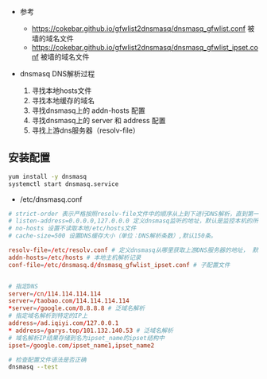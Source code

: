 

- 参考
    - https://cokebar.github.io/gfwlist2dnsmasq/dnsmasq_gfwlist.conf 被墙的域名文件
    - https://cokebar.github.io/gfwlist2dnsmasq/dnsmasq_gfwlist_ipset.conf 被墙的域名文件

- dnsmasq DNS解析过程
    1. 寻找本地hosts文件
    2. 寻找本地缓存的域名
    3. 寻找dnsmasq上的 addn-hosts 配置
    4. 寻找dnsmasq上的 server 和 address 配置
    4. 寻找上游dns服务器（resolv-file）

## 安装配置
```bash
yum install -y dnsmasq
systemctl start dnsmasq.service
```

- /etc/dnsmasq.conf
```conf
# strict-order 表示严格按照resolv-file文件中的顺序从上到下进行DNS解析，直到第一个解析成功为止。
# listen-address=0.0.0.0,127.0.0.0 定义dnsmasq监听的地址，默认是监控本机的所有网卡上。
# no-hosts 设置不读取本地/etc/hosts文件
# cache-size=500 设置DNS缓存大小（单位：DNS解析条数）,默认150条。

resolv-file=/etc/resolv.conf # 定义dnsmasq从哪里获取上游DNS服务器的地址， 默认从/etc/resolv.conf获取。
addn-hosts=/etc/hosts # 本地主机解析记录
conf-file=/etc/dnsmasq.d/dnsmasq_gfwlist_ipset.conf # 子配置文件


# 指定DNS
server=/cn/114.114.114.114
server=/taobao.com/114.114.114.114
*server=/google.com/8.8.8.8 # 泛域名解析
# 指定域名解析到特定的IP上 
address=/ad.iqiyi.com/127.0.0.1
* address=/garys.top/101.132.140.53 # 泛域名解析
# 域名解析IP结果存储到名为ipset_name的ipset结构中
ipset=/google.com/ipset_name1,ipset_name2
```

```bash
# 检查配置文件语法是否正确
dnsmasq --test
```

